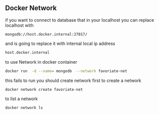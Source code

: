 ## Docker Network 
if you want to connect to database that in your localhost 
you can replace localhost with 

```nodejs
mongodb://host.docker.internal:27017/
```
and is going to replace it with internal local ip address 
```bash
host.docker.internal
```
to use Network in docker container 
```bash
docker run  -d --name= mongodb  --network favoriate-net 
```
this fails to run you should create network first 
to create a network 
```bash
docker network create favoriate-net 
```
to list a network 
```bash
docker network ls 
```